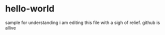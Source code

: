 # hello-world
sample for understanding
i am editing this file with a sigh of relief. github is allive
